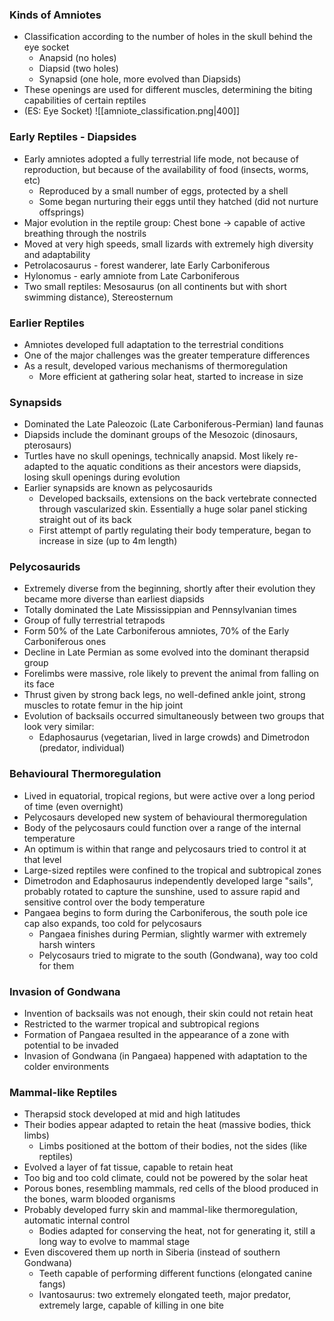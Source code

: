 ### Kinds of Amniotes
 - Classification according to the number of holes in the skull behind the eye socket
	 - Anapsid (no holes)
	 - Diapsid (two holes)
	 - Synapsid (one hole, more evolved than Diapsids)
 - These openings are used for different muscles, determining the biting capabilities of certain reptiles
 - (ES: Eye Socket)
![[amniote_classification.png|400]]

### Early Reptiles - Diapsides
 - Early amniotes adopted a fully terrestrial life mode, not because of reproduction, but because of the availability of food (insects, worms, etc)
	 - Reproduced by a small number of eggs, protected by a shell
	 - Some began nurturing their eggs until they hatched (did not nurture offsprings)
 - Major evolution in the reptile group: Chest bone -> capable of active breathing through the nostrils
 - Moved at very high speeds, small lizards with extremely high diversity and adaptability
 - Petrolacosaurus - forest wanderer, late Early Carboniferous
 - Hylonomus - early amniote from Late Carboniferous
 - Two small reptiles: Mesosaurus (on all continents but with short swimming distance), Stereosternum

### Earlier Reptiles
 - Amniotes developed full adaptation to the terrestrial conditions
 - One of the major challenges was the greater temperature differences
 - As a result, developed various mechanisms of thermoregulation
	 - More efficient at gathering solar heat, started to increase in size

### Synapsids
 - Dominated the Late Paleozoic (Late Carboniferous-Permian) land faunas
 - Diapsids include the dominant groups of the Mesozoic (dinosaurs, pterosaurs)
 - Turtles have no skull openings, technically anapsid. Most likely re-adapted to the aquatic conditions as their ancestors were diapsids, losing skull openings during evolution
 - Earlier synapsids are known as pelycosaurids
	 - Developed backsails, extensions on the back vertebrate connected through vascularized skin. Essentially a huge solar panel sticking straight out of its back
	 - First attempt of partly regulating their body temperature, began to increase in size (up to 4m length)

### Pelycosaurids
 - Extremely diverse from the beginning, shortly after their evolution they became more diverse than earliest diapsids
 - Totally dominated the Late Mississippian and Pennsylvanian times
 - Group of fully terrestrial tetrapods
 - Form 50% of the Late Carboniferous amniotes, 70% of the Early Carboniferous ones
 - Decline in Late Permian as some evolved into the dominant therapsid group
 - Forelimbs were massive, role likely to prevent the animal from falling on its face
 - Thrust given by strong back legs, no well-defined ankle joint, strong muscles to rotate femur in the hip joint
 - Evolution of backsails occurred simultaneously between two groups that look very similar:
	 - Edaphosaurus (vegetarian, lived in large crowds) and Dimetrodon (predator, individual)

### Behavioural Thermoregulation
 - Lived in equatorial, tropical regions, but were active over a long period of time (even overnight)
 - Pelycosaurs developed new system of behavioural thermoregulation
 - Body of the pelycosaurs could function over a range of the internal temperature
 - An optimum is within that range and pelycosaurs tried to control it at that level
 - Large-sized reptiles were confined to the tropical and subtropical zones
 - Dimetrodon and Edaphosaurus independently developed large "sails", probably rotated to capture the sunshine, used to assure rapid and sensitive control over the body temperature
 - Pangaea begins to form during the Carboniferous, the south pole ice cap also expands, too cold for pelycosaurs
	 - Pangaea finishes during Permian, slightly warmer with extremely harsh winters
	 - Pelycosaurs tried to migrate to the south (Gondwana), way too cold for them

### Invasion of Gondwana
 - Invention of backsails was not enough, their skin could not retain heat
 - Restricted to the warmer tropical and subtropical regions
 - Formation of Pangaea resulted in the appearance of a zone with potential to be invaded
 - Invasion of Gondwana (in Pangaea) happened with adaptation to the colder environments

### Mammal-like Reptiles
 - Therapsid stock developed at mid and high latitudes
 - Their bodies appear adapted to retain the heat (massive bodies, thick limbs)
	 - Limbs positioned at the bottom of their bodies, not the sides (like reptiles)
 - Evolved a layer of fat tissue, capable to retain heat
 - Too big and too cold climate, could not be powered by the solar heat
 - Porous bones, resembling mammals, red cells of the blood produced in the bones, warm blooded organisms
 - Probably developed furry skin and mammal-like thermoregulation, automatic internal control
	 - Bodies adapted for conserving the heat, not for generating it, still a long way to evolve to mammal stage
 - Even discovered them up north in Siberia (instead of southern Gondwana)
	 - Teeth capable of performing different functions (elongated canine fangs)
	 - Ivantosaurus: two extremely elongated teeth, major predator, extremely large, capable of killing in one bite